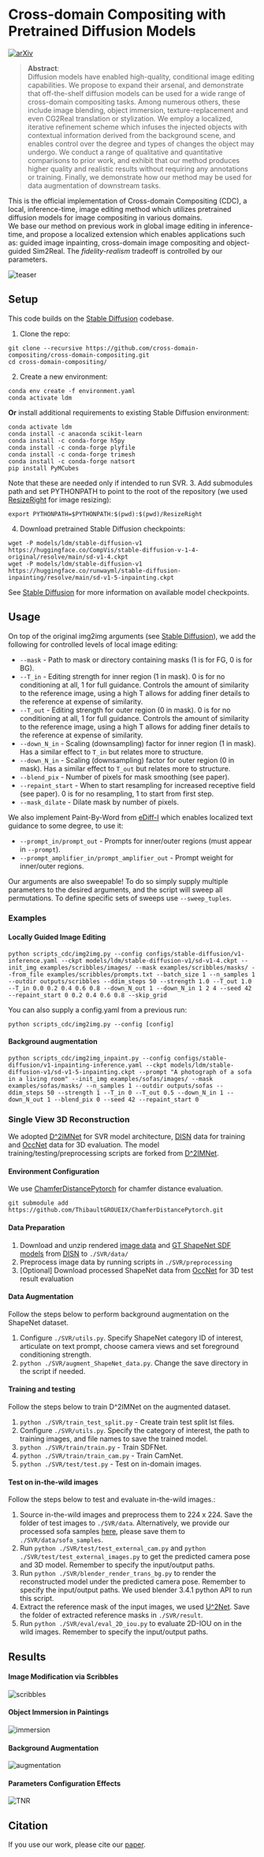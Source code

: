 # Cross-domain Compositing with Pretrained Diffusion Models

[![arXiv](https://img.shields.io/badge/arXiv-2302.10167-b31b1b.svg)](https://arxiv.org/abs/2302.10167)

>**Abstract**: <br>
> Diffusion models have enabled high-quality, conditional image editing capabilities.
> We propose to expand their arsenal, and demonstrate that off-the-shelf diffusion models
> can be used for a wide range of cross-domain compositing tasks.
> Among numerous others, these include image blending, object immersion, texture-replacement and even CG2Real
> translation or stylization. We employ a localized, iterative refinement scheme which infuses the injected objects with
> contextual information derived from the background scene, and enables control over the degree and types of changes the
> object may undergo. We conduct a range of qualitative and quantitative comparisons to prior work, and exhibit that our
> method produces higher quality and realistic results without requiring any annotations or training. Finally, we
> demonstrate how our method may be used for data augmentation of downstream tasks.

This is the official implementation of Cross-domain Compositing (CDC), a local, inference-time, image editing method
which utilizes pretrained diffusion models for image compositing in various domains.  
We base our method on previous work in global image editing in inference-time, and propose a localized extension which
enables applications such as: guided image inpainting, cross-domain image compositing and object-guided Sim2Real.
The *fidelity-realism* tradeoff is controlled by our parameters.  

![teaser](assets/cdc_teaser.jpg)

## Setup
This code builds on the [Stable Diffusion](https://github.com/CompVis/stable-diffusion) codebase.  
1. Clone the repo:
```
git clone --recursive https://github.com/cross-domain-compositing/cross-domain-compositing.git
cd cross-domain-compositing/
```
2. Create a new environment:
```
conda env create -f environment.yaml
conda activate ldm
```
**Or** install additional requirements to existing Stable Diffusion environment:  
```
conda activate ldm
conda install -c anaconda scikit-learn
conda install -c conda-forge h5py
conda install -c conda-forge plyfile
conda install -c conda-forge trimesh
conda install -c conda-forge natsort
pip install PyMCubes
```
Note that these are needed only if intended to run SVR.
3. Add submodules path and set PYTHONPATH to point to the root of the repository (we used [ResizeRight](https://github.com/assafshocher/ResizeRight.git) for image resizing):
```
export PYTHONPATH=$PYTHONPATH:$(pwd):$(pwd)/ResizeRight
```

4. Download pretrained Stable Diffusion checkpoints:
```
wget -P models/ldm/stable-diffusion-v1 https://huggingface.co/CompVis/stable-diffusion-v-1-4-original/resolve/main/sd-v1-4.ckpt
wget -P models/ldm/stable-diffusion-v1 https://huggingface.co/runwayml/stable-diffusion-inpainting/resolve/main/sd-v1-5-inpainting.ckpt
```
See [Stable Diffusion](https://github.com/CompVis/stable-diffusion) for more information on available model checkpoints.

## Usage

On top of the original img2img arguments (see [Stable Diffusion](https://github.com/CompVis/stable-diffusion)), we add the following for controlled levels
of local image editing:
- `--mask` - Path to mask or directory containing masks (1 is for FG, 0 is for BG).
- `--T_in` - Editing strength for inner region (1 in mask). 0 is for no conditioning at all, 1 for full guidance. Controls the amount of similarity to the reference image, using a high T allows for adding finer details to the reference at expense of similarity.
- `--T_out` - Editing strength for outer region (0 in mask). 0 is for no conditioning at all, 1 for full guidance. Controls the amount of similarity to the reference image, using a high T allows for adding finer details to the reference at expense of similarity.
- `--down_N_in` - Scaling (downsampling) factor for inner region (1 in mask). Has a similar effect to `T_in` but relates more to structure.
- `--down_N_in` - Scaling (downsampling) factor for outer region (0 in mask). Has a similar effect to `T_out` but relates more to structure.
- `--blend_pix` - Number of pixels for mask smoothing (see paper).
- `--repaint_start` - When to start resampling for increased receptive field (see paper). 0 is for no resampling, 1 to start from first step.
- `--mask_dilate` - Dilate mask by number of pixels.

We also implement Paint-By-Word from [eDiff-I](https://arxiv.org/abs/2211.01324) which enables localized text guidance to some degree, to use it:
- `--prompt_in/prompt_out` - Prompts for inner/outer regions (must appear in `--prompt`).
- `--prompt_amplifier_in/prompt_amplifier_out` - Prompt weight for inner/outer regions.

Our arguments are also sweepable! To do so simply supply multiple parameters to the desired arguments, and the script will sweep all permutations.
To define specific sets of sweeps use `--sweep_tuples`.
### Examples

#### Locally Guided Image Editing
```
python scripts_cdc/img2img.py --config configs/stable-diffusion/v1-inference.yaml --ckpt models/ldm/stable-diffusion-v1/sd-v1-4.ckpt --init_img examples/scribbles/images/ --mask examples/scribbles/masks/ --from_file examples/scribbles/prompts.txt --batch_size 1 --n_samples 1 --outdir outputs/scribbles --ddim_steps 50 --strength 1.0 --T_out 1.0 --T_in 0.0 0.2 0.4 0.6 0.8 --down_N_out 1 --down_N_in 1 2 4 --seed 42 --repaint_start 0 0.2 0.4 0.6 0.8 --skip_grid
```
You can also supply a config.yaml from a previous run:
```
python scripts_cdc/img2img.py --config [config]
```

#### Background augmentation

```
python scripts_cdc/img2img_inpaint.py --config configs/stable-diffusion/v1-inpainting-inference.yaml --ckpt models/ldm/stable-diffusion-v1/sd-v1-5-inpainting.ckpt --prompt "A photograph of a sofa in a living room" --init_img examples/sofas/images/ --mask examples/sofas/masks/ --n_samples 1 --outdir outputs/sofas --ddim_steps 50 --strength 1 --T_in 0 --T_out 0.5 --down_N_in 1 --down_N_out 1 --blend_pix 0 --seed 42 --repaint_start 0
```

### Single View 3D Reconstruction

We adopted [D^2IMNet](https://github.com/ManyiLi12345/D2IM-Net) for SVR model architecture, [DISN](https://github.com/Xharlie/DISN) data for training and [OccNet](https://github.com/autonomousvision/occupancy_networks) data for 3D evaluation. The model training/testing/preprocessing scripts are forked from  [D^2IMNet](https://github.com/ManyiLi12345/D2IM-Net).

#### Environment Configuration

We use [ChamferDistancePytorch](https://github.com/ThibaultGROUEIX/ChamferDistancePytorch.git) for chamfer distance evaluation.

```
git submodule add https://github.com/ThibaultGROUEIX/ChamferDistancePytorch.git
```

#### Data Preparation

1. Download and unzip rendered [image data](https://github.com/Xharlie/ShapenetRender_more_variation) and [GT ShapeNet SDF models](https://drive.google.com/file/d/1cHDickPLKLz3smQNpOGXD2W5mkXcy1nq/view?usp=sharing) from [DISN](<https://github.com/Xharlie/DISN>) to `./SVR/data/`
2. Preprocess image data by running scripts in `./SVR/preprocessing`
3. [Optional] Download processed ShapeNet data from [OccNet](https://github.com/autonomousvision/occupancy_networks/blob/master/scripts/download_data.sh) for 3D test result evaluation

#### Data Augmentation

Follow the steps below to perform background augmentation on the ShapeNet dataset.

1. Configure `./SVR/utils.py`. Specify ShapeNet category ID of interest, articulate on text prompt, choose camera views and set foreground conditioning strength.
2. `python ./SVR/augment_ShapeNet_data.py`. Change the save directory in the script if needed.

#### Training and testing

Follow the steps below to train D^2IMNet on the augmented dataset.

1. `python ./SVR/train_test_split.py` - Create train test split lst files.
2. Configure `./SVR/utils.py`. Specify the category of interest, the path to training images, and file names to save the trained model.
3. `python ./SVR/train/train.py` - Train SDFNet.
4. `python ./SVR/train/train_cam.py` - Train CamNet.
5. `python ./SVR/test/test.py` - Test on in-domain images.

#### Test on in-the-wild images

Follow the steps below to test and evaluate in-the-wild images.:

1. Source in-the-wild images and preprocess them to 224 x 224. Save the folder of test images to `./SVR/data`. Alternatively, we provide our processed sofa samples [here](https://drive.google.com/drive/folders/1Tp1ogEfZz9HmQakTTnSMrYWEgmC4oiYG?usp=sharing), please save them to `./SVR/data/sofa_samples`.
2. Run `python ./SVR/test/test_external_cam.py` and `python ./SVR/test/test_external_images.py` to get the predicted camera pose and 3D model. Remember to specify the input/output paths.
3. Run `python ./SVR/blender_render_trans_bg.py` to render the reconstructed model under the predicted camera pose. Remember to specify the input/output paths. We used blender 3.4.1 python API to run this script.
4. Extract the reference mask of the input images, we used [U^2Net](https://github.com/xuebinqin/U-2-Net). Save the folder of extracted reference masks in `./SVR/result`.
5. Run `python ./SVR/eval/eval_2D_iou.py` to evaluate 2D-IOU on in the wild images. Remember to specify the input/output paths.

## Results

#### Image Modification via Scribbles
![scribbles](assets/scribbles.jpg)

#### Object Immersion in Paintings
![immersion](assets/immersion.jpg)

#### Background Augmentation
![augmentation](assets/augmentation.jpg)

#### Parameters Configuration Effects 
![TNR](assets/TNR.jpg)

## Citation

If you use our work, please cite our [paper](https://arxiv.org/abs/2302.10167).
